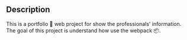 ## Description
This is a portfolio 💼 web project for show the professionals' information. The goal of this project is understand how use the webpack 📦.